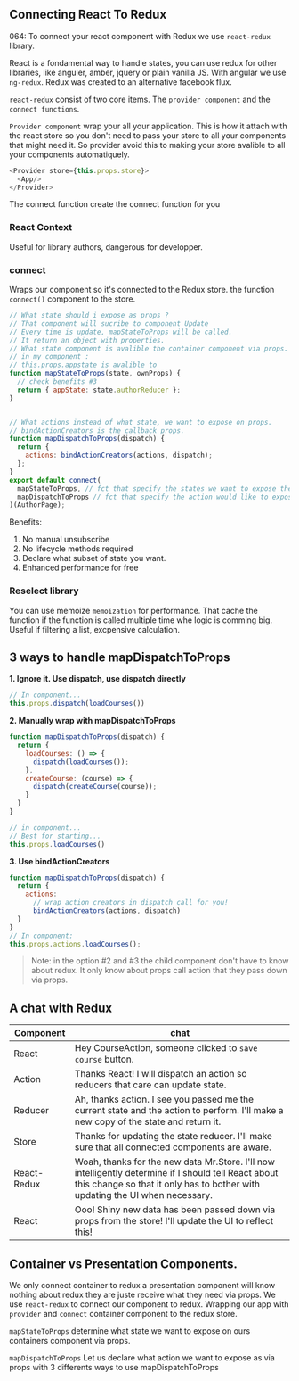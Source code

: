 ## Connecting React To Redux
064:
To connect your react component with Redux we use `react-redux` library.

React is a fondamental way to handle states, you can use redux for other libraries, like anguler, amber, jquery or plain vanilla JS. With angular we use `ng-redux`. Redux was created to an alternative facebook flux.


`react-redux` consist of two core items. The `provider component` and the `connect functions`.

`Provider component` wrap your all your application. This is how it attach with the react store so you don't need to pass your store to all your components that might need it. So provider avoid this to making your store avalible to all your components automatiquely.

```js
<Provider store={this.props.store}>
  <App/>
</Provider>
```



The connect function create the connect function for you

### React Context
Useful for library authors, dangerous for developper.

### connect
Wraps our component so it's connected to the Redux store.
the function `connect()` component to the store.
```js
// What state should i expose as props ?
// That component will sucribe to component Update
// Every time is update, mapStateToProps will be called.
// It return an object with properties.
// What state component is avalible the container component via props.
// in my component :
// this.props.appstate is avalible to
function mapStateToProps(state, ownProps) {
  // check benefits #3
  return { appState: state.authorReducer };
}


// What actions instead of what state, we want to expose on props.
// bindActionCreators is the callback props.
function mapDispatchToProps(dispatch) {
  return {
    actions: bindActionCreators(actions, dispatch);
  };
}
export default connect(
  mapStateToProps, // fct that specify the states we want to expose the component
  mapDispatchToProps // fct that specify the action would like to expose.
)(AuthorPage);
```

Benefits:
  1. No manual unsubscribe
  2. No lifecycle methods required
  3. Declare what subset of state you want.
  4. Enhanced performance for free


### Reselect library
You can use memoize `memoization` for performance. That cache the function if the function is called multiple time whe logic is comming big. Useful if filtering a list, excpensive calculation.


## 3 ways to handle mapDispatchToProps
<b>1. Ignore it. Use dispatch, use dispatch directly</b>
```js
// In component...
this.props.dispatch(loadCourses())
```



<b>2. Manually wrap with mapDispatchToProps</b>
```js
function mapDispatchToProps(dispatch) {
  return {
    loadCourses: () => {
      dispatch(loadCourses());
    },
    createCourse: (course) => {
      dispatch(createCourse(course));
    }
  }
}

// in component...
// Best for starting...
this.props.loadCourses()
```
<b>3. Use bindActionCreators</b>

```js
function mapDispatchToProps(dispatch) {
  return {
    actions:
      // wrap action creators in dispatch call for you!
      bindActionCreators(actions, dispatch)
  }
}
// In component:
this.props.actions.loadCourses();
```

> Note: in the option #2 and #3 the child component don't have to know about redux. It only know about props call action that they pass down via props.


## A chat with Redux
Component | chat
--- | ---
React | Hey CourseAction, someone clicked to `save course` button.
Action | Thanks React! I will dispatch an action so reducers that care can update state.
Reducer | Ah, thanks action. I see you passed me the current state and the action to perform. I'll make a new copy of the state and return it.
Store | Thanks for updating the state reducer. I'll make sure that all connected components are aware.
React-Redux | Woah, thanks for the new data Mr.Store. I'll now intelligently determine if I should tell React about this change so that it only has to bother with updating the UI when necessary.
React | Ooo! Shiny new data has been passed down via props from the store! I'll update the UI to reflect this!


## Container vs Presentation Components.
We only connect container to redux a presentation component will know nothing about redux they are juste receive what they need via props. We use `react-redux` to connect our component to redux. Wrapping our app with `provider` and `connect` container component to the redux store.

`mapStateToProps` determine what state we want to expose on ours containers component via props.

`mapDispatchToProps` Let us declare what action we want to expose as via props with 3 differents ways to use mapDispatchToProps
